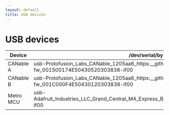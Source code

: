 ```yaml
---
layout: default
title: USB devices
---
```


# USB devices

| Device    | /dev/serial/by-id/                                                                                             |
|-----------|----------------------------------------------------------------------------------------------------------------|
| CANable A | usb-Protofusion_Labs_CANable_1205aa6_https\:__github.com_normaldotcom_cantact-fw_001500174E50430520303838-if00 |
| CANable B | usb-Protofusion_Labs_CANable_1205aa6_https\:__github.com_normaldotcom_cantact-fw_001C000F4E50430120303838-if00 |
| Metro MCU | usb-Adafruit_Industries_LLC_Grand_Central_M4_Express_BA3E99D033533853202020350D3B12FF-if00                     |